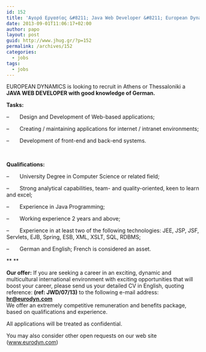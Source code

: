 ```yaml
---
id: 152
title: 'Αγορά Εργασίας &#8211; Java Web Developer &#8211; European Dynamics #jhug #job'
date: 2013-09-01T11:06:17+02:00
author: papo
layout: post
guid: http://www.jhug.gr/?p=152
permalink: /archives/152
categories:
  - jobs
tags:
  - jobs
---
```

EUROPEAN DYNAMICS is looking to recruit in Athens or Thessaloniki a **JAVA WEB DEVELOPER with good knowledge of German.**

**Tasks:** 

&#8211;       Design and Development of Web-based applications;

&#8211;       Creating / maintaining applications for internet / intranet environments;

&#8211;       Development of front-end and back-end systems.

&nbsp;

**Qualifications:** 

&#8211;       University Degree in Computer Science or related field;

&#8211;       Strong analytical capabilities, team- and quality-oriented, keen to learn and excel;

&#8211;       Experience in Java Programming;

&#8211;       Working experience 2 years and above;

&#8211;       Experience in at least two of the following technologies: JEE, JSP, JSF, Servlets, EJB, Spring, ESB, XML, XSLT, SQL, RDBMS;

&#8211;       German and English; French is considered an asset.

** **

**Our offer:** If you are seeking a career in an exciting, dynamic and multicultural international environment with exciting opportunities that will boost your career, please send us your detailed CV in English, quoting reference: **(ref: JWD/07/13)** to the following e-mail address: **<hr@eurodyn.com>**  
We offer an extremely competitive remuneration and benefits package, based on qualifications and experience.

All applications will be treated as confidential.

You may also consider other open requests on our web site (www.eurodyn.com)

&nbsp;